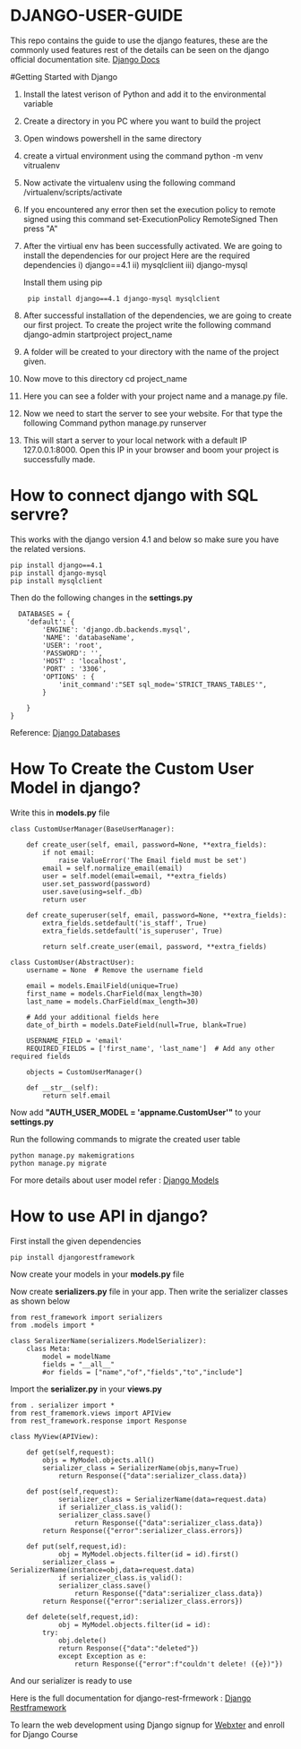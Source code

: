 # DJANGO-USER-GUIDE
This repo contains the guide to use the django features, these are the commonly used features rest of the details can be seen on the django official documentation site. <a href="https://docs.djangoproject.com/en/4.2/">Django Docs<a/>

#Getting Started with Django

1) Install the latest verison of Python and add it to the environmental variable
2) Create a directory in you PC where you want to build the project
3) Open windows powershell in the same directory
4) create a virtual environment using the command
	python -m venv vitrualenv
5) Now activate the virtualenv using the following command
   	/virtualenv/scripts/activate
6) If you encountered any error then set the execution policy to remote signed using this command
   	set-ExecutionPolicy RemoteSigned
   Then press "A"
7) After the virtiual env has been successfully activated. We are going to install the dependencies for our project
   Here are the required dependencies
   i) django==4.1
   ii) mysqlclient
   iii) django-mysql

	Install them using pip

		pip install django==4.1 django-mysql mysqlclient

 9) After successful installation of the dependencies, we are going to create our first project. To create the project write the following command
 	django-admin startproject project_name
 10) A folder will be created to your directory with the name of the project given.
 11) Now move to this directory
	cd project_name
 12) Here you can see a folder with your project name and a manage.py file.
 13) Now we need to start the server to see your website. For that type the following Command
     	python manage.py runserver
 14) This will start a server to your local network with a default IP 127.0.0.1:8000. Open this IP in your browser and boom your project is successfully made.





# How to connect django with SQL servre?
This works with the django version 4.1 and below so make sure you have the related versions.

	pip install django==4.1
	pip install django-mysql
	pip install mysqlclient

Then do the following changes in the __settings.py__

	  DATABASES = {
		'default': {
			'ENGINE': 'django.db.backends.mysql',
			'NAME': 'databaseName',
			'USER': 'root',
			'PASSWORD': '',
			'HOST' : 'localhost',
			'PORT' : '3306',
			'OPTIONS' : {
				'init_command':"SET sql_mode='STRICT_TRANS_TABLES'",
			}
	
		}
	}

Reference: <a href="https://docs.djangoproject.com/en/4.2/ref/databases/">Django Databases</a>


# How To Create the Custom User Model in django?

Write this in __models.py__ file

	class CustomUserManager(BaseUserManager):
	    
		def create_user(self, email, password=None, **extra_fields):
			if not email:
				raise ValueError('The Email field must be set')
			email = self.normalize_email(email)
			user = self.model(email=email, **extra_fields)
			user.set_password(password)
			user.save(using=self._db)
			return user
	
	    def create_superuser(self, email, password=None, **extra_fields):
	        extra_fields.setdefault('is_staff', True)
	        extra_fields.setdefault('is_superuser', True)
	
	        return self.create_user(email, password, **extra_fields)
	
	class CustomUser(AbstractUser):
	    username = None  # Remove the username field
	
	    email = models.EmailField(unique=True)
	    first_name = models.CharField(max_length=30)
	    last_name = models.CharField(max_length=30)
	
	    # Add your additional fields here
	    date_of_birth = models.DateField(null=True, blank=True)
	
	    USERNAME_FIELD = 'email'
	    REQUIRED_FIELDS = ['first_name', 'last_name']  # Add any other required fields
	
	    objects = CustomUserManager()
	
	    def __str__(self):
	        return self.email

Now add __"AUTH_USER_MODEL = 'appname.CustomUser'"__ to your __settings.py__

Run the following commands to migrate the created user table

	python manage.py makemigrations
	python manage.py migrate

For more details about user model refer : <a href="https://docs.djangoproject.com/en/4.2/topics/db/models/">Django Models</a>

 
# How to use API in django?
First install the given dependencies

	pip install djangorestframework

Now create your models in your __models.py__ file

Now create __serializers.py__ file in your app. Then write the serializer classes as shown below
	
 	from rest_framework import serializers
	from .models import *
	
	class SeralizerName(serializers.ModelSerializer):
		class Meta:
			model = modelName
			fields = "__all__" 
   			#or fields = ["name","of","fields","to","include"]


Import the __serializer.py__ in your __views.py__

	from . serializer import *
 	from rest_framemork.views import APIView
  	from rest_framework.response import Response

   	class MyView(APIView):
    
		def get(self,request):
			objs = MyModel.objects.all()
   			serializer_class = SerializerName(objs,many=True)
      			return Response({"data":serializer_class.data})
	 
		def post(self,request):
    			serializer_class = SerializerName(data=request.data)
       			if serializer_class.is_valid():
	  			serializer_class.save()
      				return Response({"data":serializer_class.data})
	  		return Response({"error":serializer_class.errors})

		def put(self,request,id):
       			obj = MyModel.objects.filter(id = id).first()
	  		serializer_class = SerializerName(instance=obj,data=request.data)
     			if serializer_class.is_valid():
				serializer_class.save()
    				return Response({"data":serializer_class.data})
			return Response({"error":serializer_class.errors})
   
		def delete(self,request,id):
     			obj = MyModel.objects.filter(id = id):
			try:
   				obj.delete()
				return Response({"data":"deleted"})
    			except Exception as e:
       				return Response({"error":f"couldn't delete! ({e})"})
      
And our serializer is ready to use

Here is the full documentation for django-rest-frmework : <a href="https://www.django-rest-framework.org/">Django Restframework</a>


To learn the web development using Django signup for <a href="https://www.webxter.in">Webxter</a> and enroll for Django Course

